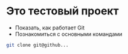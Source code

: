# Это тестовый проект 

+ Показать, как работает Git
+ Познакомиться с основными командами

```bash
git clone git@github...
```
